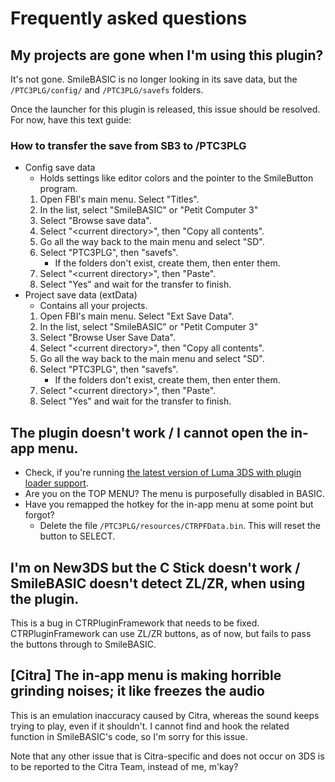 # Frequently asked questions

## My projects are gone when I'm using this plugin?

It's not gone. SmileBASIC is no longer looking in its save data, but the `/PTC3PLG/config/` and `/PTC3PLG/savefs` folders.

Once the launcher for this plugin is released, this issue should be resolved. For now, have this text guide:

### How to transfer the save from SB3 to /PTC3PLG

- Config save data
  - Holds settings like editor colors and the pointer to the SmileButton program.
  1. Open FBI's main menu. Select "Titles".
  2. In the list, select "SmileBASIC" or "Petit Computer 3"
  3. Select "Browse save data".
  4. Select "\<current directory>", then "Copy all contents".
  5. Go all the way back to the main menu and select "SD".
  6. Select "PTC3PLG", then "savefs".
      - If the folders don't exist, create them, then enter them.
  7. Select "\<current directory>", then "Paste".
  8. Select "Yes" and wait for the transfer to finish.
- Project save data (extData)
  - Contains all your projects.
  1. Open FBI's main menu. Select "Ext Save Data".
  2. In the list, select "SmileBASIC" or "Petit Computer 3"
  3. Select "Browse User Save Data".
  4. Select "\<current directory>", then "Copy all contents".
  5. Go all the way back to the main menu and select "SD".
  6. Select "PTC3PLG", then "savefs".
      - If the folders don't exist, create them, then enter them.
  7. Select "\<current directory>", then "Paste".
  8. Select "Yes" and wait for the transfer to finish.

## The plugin doesn't work / I cannot open the in-app menu.

- Check, if you're running [the latest version of Luma 3DS with plugin loader support](https://github.com/Nanquitas/Luma3DS/releases/latest).
- Are you on the TOP MENU? The menu is purposefully disabled in BASIC.
- Have you remapped the hotkey for the in-app menu at some point but forgot?
  - Delete the file `/PTC3PLG/resources/CTRPFData.bin`. This will reset the button to SELECT.

## I'm on New3DS but the C Stick doesn't work / SmileBASIC doesn't detect ZL/ZR, when using the plugin.

This is a bug in CTRPluginFramework that needs to be fixed. CTRPluginFramework can use ZL/ZR buttons, as of now, but fails to pass the buttons through to SmileBASIC.

## [Citra] The in-app menu is making horrible grinding noises; it like freezes the audio

This is an emulation inaccuracy caused by Citra, whereas the sound keeps trying to play, even if it shouldn't. I cannot find and hook the related function in SmileBASIC's code, so I'm sorry for this issue.

Note that any other issue that is Citra-specific and does not occur on 3DS is to be reported to the Citra Team, instead of me, m'kay?